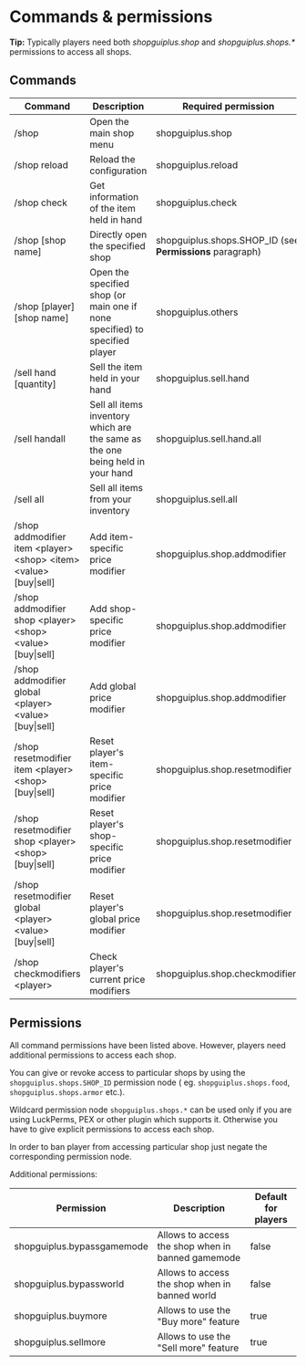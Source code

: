 # Commands & permissions

<p class="warn"><b>Tip:</b> Typically players need both <i>shopguiplus.shop</i> and <i>shopguiplus.shops.*</i
> permissions to access all shops.</p>

## Commands

| Command                                                                   | Description                                                                    | Required permission                                       |
|---------------------------------------------------------------------------|--------------------------------------------------------------------------------|-----------------------------------------------------------|
| /shop                                                                     | Open the main shop menu                                                        | shopguiplus.shop                                          |
| /shop reload                                                              | Reload the configuration                                                       | shopguiplus.reload                                        |
| /shop check                                                               | Get information of the item held in hand                                       | shopguiplus.check                                         |
| /shop [shop name]                                                         | Directly open the specified shop                                               | shopguiplus.shops.SHOP_ID (see **Permissions** paragraph) |
| /shop [player] [shop name]                                                | Open the specified shop (or main one if none specified) to specified player    | shopguiplus.others                                        |
| /sell hand [quantity]                                                     | Sell the item held in your hand                                                | shopguiplus.sell.hand                                     |
| /sell handall                                                             | Sell all items inventory which are the same as the one being held in your hand | shopguiplus.sell.hand.all                                 |
| /sell all                                                                 | Sell all items from your inventory                                             | shopguiplus.sell.all                                      |
| /shop addmodifier item \<player\> \<shop\> \<item\> \<value\> [buy\|sell] | Add item-specific price modifier                                               | shopguiplus.shop.addmodifier                              |
| /shop addmodifier shop \<player\> \<shop\> \<value\> [buy\|sell]          | Add shop-specific price modifier                                               | shopguiplus.shop.addmodifier                              |
| /shop addmodifier global \<player\> \<value\> [buy\|sell]                 | Add global price modifier                                                      | shopguiplus.shop.addmodifier                              |
| /shop resetmodifier item \<player\> \<shop\> <item> [buy\|sell]           | Reset player's item-specific price modifier                                    | shopguiplus.shop.resetmodifier                            |
| /shop resetmodifier shop \<player\> \<shop\> [buy\|sell]                  | Reset player's shop-specific price modifier                                    | shopguiplus.shop.resetmodifier                            |
| /shop resetmodifier global \<player\> \<value\> [buy\|sell]               | Reset player's global price modifier                                           | shopguiplus.shop.resetmodifier                            |
| /shop checkmodifiers \<player\>                                           | Check player's current price modifiers                                         | shopguiplus.shop.checkmodifiers                           |

## Permissions

All command permissions have been listed above. However, players need additional permissions to access each shop.

You can give or revoke access to particular shops by using the `shopguiplus.shops.SHOP_ID` permission node (
eg. `shopguiplus.shops.food`, `shopguiplus.shops.armor` etc.).

Wildcard permission node `shopguiplus.shops.*` can be used only if you are using LuckPerms, PEX or other plugin which
supports it. Otherwise you have to give explicit permissions to access each shop.

In order to ban player from accessing particular shop just negate the corresponding permission node.

Additional permissions:

| Permission                 | Description                                       | Default for players |
|----------------------------|---------------------------------------------------|---------------------|
| shopguiplus.bypassgamemode | Allows to access the shop when in banned gamemode | false               |
| shopguiplus.bypassworld    | Allows to access the shop when in banned world    | false               |
| shopguiplus.buymore        | Allows to use the "Buy more" feature              | true                |
| shopguiplus.sellmore       | Allows to use the "Sell more" feature             | true                |
